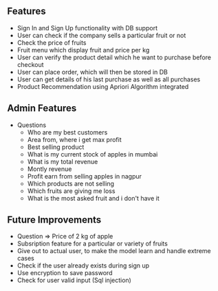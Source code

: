## Features

* Sign In and Sign Up functionality with DB support
* User can check if the company sells a particular fruit or not
* Check the price of fruits
* Fruit menu which display fruit and price per kg
* User can verify the product detail which he want to purchase before checkout
* User can place order, which will then be stored in DB
* User can get details of his last purchase as well as all purchases
* Product Recommendation using Apriori Algorithm integrated


## Admin Features

* Questions
    * Who are my best customers
    * Area from, where i get max profit
    * Best selling product
    * What is my current stock of apples in mumbai
    * What is my total revenue
    * Montly revenue 
    * Profit earn from selling apples in nagpur
    * Which products are not selling
    * Which fruits are giving me loss
    * What is the most asked fruit and i don't have it

## Future Improvements

* Question => Price of 2 kg of apple
* Subsription feature for a particular or variety of fruits
* Give out to actual user, to make the model learn and handle extreme cases
* Check if the user already exists during sign up
* Use encryption to save password
* Check for user valid input (Sql injection)
